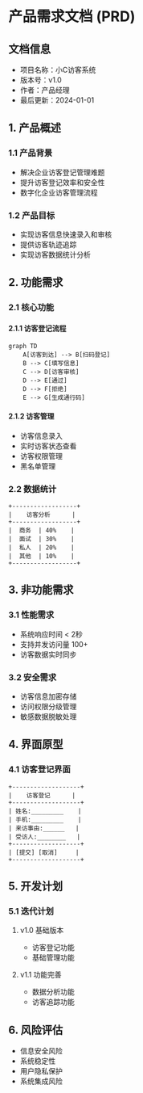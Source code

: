 # 产品需求文档 (PRD)

## 文档信息
- 项目名称：小C访客系统
- 版本号：v1.0
- 作者：产品经理
- 最后更新：2024-01-01

## 1. 产品概述
### 1.1 产品背景
- 解决企业访客登记管理难题
- 提升访客登记效率和安全性
- 数字化企业访客管理流程

### 1.2 产品目标
- 实现访客信息快速录入和审核
- 提供访客轨迹追踪
- 实现访客数据统计分析

## 2. 功能需求
### 2.1 核心功能
#### 2.1.1 访客登记流程
```mermaid
graph TD
    A[访客到达] --> B[扫码登记]
    B --> C[填写信息]
    C --> D[访客审核]
    D --> E[通过]
    D --> F[拒绝]
    E --> G[生成通行码]
```

#### 2.1.2 访客管理
- 访客信息录入
- 实时访客状态查看
- 访客权限管理
- 黑名单管理

### 2.2 数据统计
```
+------------------+
|    访客分析      |
+------------------+
|  商务  | 40%    |
|  面试  | 30%    |
|  私人  | 20%    |
|  其他  | 10%    |
+------------------+
```

## 3. 非功能需求
### 3.1 性能需求
- 系统响应时间 < 2秒
- 支持并发访问量 100+
- 访客数据实时同步

### 3.2 安全需求
- 访客信息加密存储
- 访问权限分级管理
- 敏感数据脱敏处理

## 4. 界面原型
### 4.1 访客登记界面
```
+-------------------+
|    访客登记      |
+-------------------+
| 姓名:_________    |
| 手机:_________    |
| 来访事由:______   |
| 受访人:________   |
+-------------------+
| [提交] [取消]     |
+-------------------+
```

## 5. 开发计划
### 5.1 迭代计划
1. v1.0 基础版本
   - 访客登记功能
   - 基础管理功能

2. v1.1 功能完善
   - 数据分析功能
   - 访客追踪功能

## 6. 风险评估
- 信息安全风险
- 系统稳定性
- 用户隐私保护
- 系统集成风险